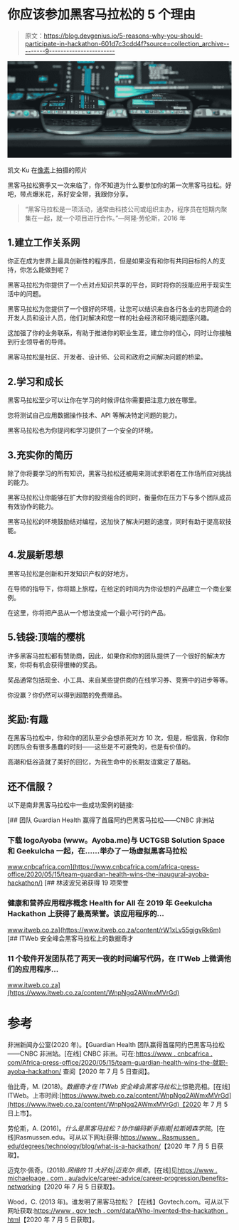 # 你应该参加黑客马拉松的 5 个理由

> 原文：<https://blog.devgenius.io/5-reasons-why-you-should-participate-in-hackathon-601d7c3cdd4f?source=collection_archive---------9----------------------->

![](img/a7bf1396f20bfdcb1901225f69af9252.png)

凯文·Ku 在[像素](https://www.pexels.com/photo/coding-computer-data-depth-of-field-577585/)上拍摄的照片

黑客马拉松赛季又一次来临了，你不知道为什么要参加你的第一次黑客马拉松。好吧，带点爆米花，系好安全带，我跟你分享。

> “黑客马拉松是一项活动，通常由科技公司或组织主办，程序员在短期内聚集在一起，就一个项目进行合作。”—阿隆·劳伦斯，2016 年

## 1.建立工作关系网

你正在成为世界上最具创新性的程序员，但是如果没有和你有共同目标的人的支持，你怎么能做到呢？

黑客马拉松为你提供了一个点对点知识共享的平台，同时将你的技能应用于现实生活中的问题。

黑客马拉松为您提供了一个很好的环境，让您可以结识来自各行各业的志同道合的开发人员和设计人员，他们对解决和您一样的社会经济和环境问题感兴趣。

这加强了你的业务联系，有助于推进你的职业生涯，建立你的信心，同时让你接触到行业领导者的导师。

黑客马拉松是社区、开发者、设计师、公司和政府之间解决问题的桥梁。

## 2.学习和成长

黑客马拉松至少可以让你在学习的时候评估你需要把注意力放在哪里。

您将测试自己应用数据操作技术、API 等解决特定问题的能力。

黑客马拉松也为你提问和学习提供了一个安全的环境。

## 3.充实你的简历

除了你将要学习的所有知识，黑客马拉松还被用来测试求职者在工作场所应对挑战的能力。

黑客马拉松让你能够在扩大你的投资组合的同时，衡量你在压力下与多个团队成员有效协作的能力。

黑客马拉松的环境鼓励结对编程，这加快了解决问题的速度，同时有助于提高软技能。

## 4.发展新思想

黑客马拉松是创新和开发知识产权的好地方。

在导师的指导下，你将踏上旅程，在给定的时间内为你设想的产品建立一个商业案例。

在这里，你将把产品从一个想法变成一个最小可行的产品。

## 5.钱袋:顶端的樱桃

许多黑客马拉松都有赞助商，因此，如果你和你的团队提供了一个很好的解决方案，你将有机会获得很棒的奖品。

奖品通常包括现金、小工具、来自某些提供商的在线学习券、竞赛中的进步等等。

你没赢？你仍然可以得到超酷的免费赠品。

## 奖励:有趣

在黑客马拉松中，你和你的团队至少会想杀死对方 10 次，但是，相信我，你和你的团队会有很多愚蠢的时刻——这些是不可避免的，也是有价值的。

高潮和低谷造就了美好的回忆，为我生命中的长期友谊奠定了基础。

## 还不信服？

以下是南非黑客马拉松中一些成功案例的链接:

 [## 团队 Guardian Health 赢得了首届阿约巴黑客马拉松——CNBC 非洲站

### 下载 logoAyoba (www。Ayoba.me)与 UCTGSB Solution Space 和 Geekulcha 一起，在……举办了一场虚拟黑客马拉松

www.cnbcafrica.com](https://www.cnbcafrica.com/africa-press-office/2020/05/15/team-guardian-health-wins-the-inaugural-ayoba-hackathon/) [](https://www.itweb.co.za/content/rW1xLv55gjgvRk6m) [## 林波波兄弟获得 19 项荣誉

### 健康和营养应用程序概念 Health for All 在 2019 年 Geekulcha Hackathon 上获得了最高荣誉。该应用程序的…

www.itweb.co.za](https://www.itweb.co.za/content/rW1xLv55gjgvRk6m) [](https://www.itweb.co.za/content/WnpNgq2AWmxMVrGd) [## ITWeb 安全峰会黑客马拉松上的数据奇才

### 11 个软件开发团队花了两天一夜的时间编写代码，在 ITWeb 上微调他们的应用程序…

www.itweb.co.za](https://www.itweb.co.za/content/WnpNgq2AWmxMVrGd) 

# 参考

非洲新闻办公室(2020 年)。【Guardian Health 团队赢得首届阿约巴黑客马拉松——CNBC 非洲站。[在线] CNBC 非洲。可在:[https://www . cnbcafrica . com/Africa-press-office/2020/05/15/team-guardian-health-wins-the-就职-ayoba-hackathon/](https://www.cnbcafrica.com/africa-press-office/2020/05/15/team-guardian-health-wins-the-inaugural-ayoba-hackathon/) 查阅【2020 年 7 月 5 日查阅】。

伯比奇，M. (2018)。*数据奇才在 ITWeb 安全峰会黑客马拉松*上惊艳亮相。[在线] ITWeb。上市时间:[https://www.itweb.co.za/content/WnpNgq2AWmxMVrGd](https://www.itweb.co.za/content/WnpNgq2AWmxMVrGd)【2020 年 7 月 5 日上市】。

劳伦斯，A. (2016)。*什么是黑客马拉松？协作编码新手指南|拉斯姆森学院*。[在线]Rasmussen.edu。可从以下网址获得:[https://www . Rasmussen . edu/degrees/technology/blog/what-is-a-hackathon/](https://www.rasmussen.edu/degrees/technology/blog/what-is-a-hackathon/)【2020 年 7 月 5 日获取】。

迈克尔·佩奇。(2018).*网络的 11 大好处|迈克尔·佩奇*。[在线]见[https://www . michaelpage . com . au/advice/career-advice/career-progression/benefits-networking](https://www.michaelpage.com.au/advice/career-advice/career-progression/benefits-networking)【2020 年 7 月 5 日获取】。

Wood，C. (2013 年)。谁发明了黑客马拉松？【在线】Govtech.com。可从以下网址获取:[https://www . gov tech . com/data/Who-Invented-the-hackathon . html](https://www.govtech.com/data/Who-Invented-the-Hackathon.html)【2020 年 7 月 5 日获取】。

‌